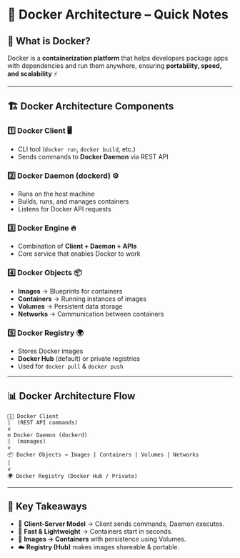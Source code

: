 # 🐳 Docker Architecture – Quick Notes

## 🔹 What is Docker?

Docker is a **containerization platform** that helps developers package apps with dependencies and run them anywhere, ensuring **portability, speed, and scalability** ⚡

---

## 🏗️ Docker Architecture Components

### 1️⃣ Docker Client 🖥️

- CLI tool (`docker run`, `docker build`, etc.)
- Sends commands to **Docker Daemon** via REST API

### 2️⃣ Docker Daemon (dockerd) ⚙️

- Runs on the host machine
- Builds, runs, and manages containers
- Listens for Docker API requests

### 3️⃣ Docker Engine 🔥

- Combination of **Client + Daemon + APIs**
- Core service that enables Docker to work

### 4️⃣ Docker Objects 📦

- **Images** → Blueprints for containers
- **Containers** → Running instances of images
- **Volumes** → Persistent data storage
- **Networks** → Communication between containers

### 5️⃣ Docker Registry 🌍

- Stores Docker images
- **Docker Hub** (default) or private registries
- Used for `docker pull` & `docker push`

---

## 📊 Docker Architecture Flow

```
👨‍💻 Docker Client
|  (REST API commands)
v
⚙️ Docker Daemon (dockerd)
|  (manages)
v
📦 Docker Objects → Images | Containers | Volumes | Networks
|
v
🌍 Docker Registry (Docker Hub / Private)
```

---

## 📌 Key Takeaways

- 🧩 **Client-Server Model** → Client sends commands, Daemon executes.
- 🚀 **Fast & Lightweight** → Containers start in seconds.
- 🔄 **Images → Containers** with persistence using Volumes.
- ☁️ **Registry (Hub)** makes images shareable & portable.
